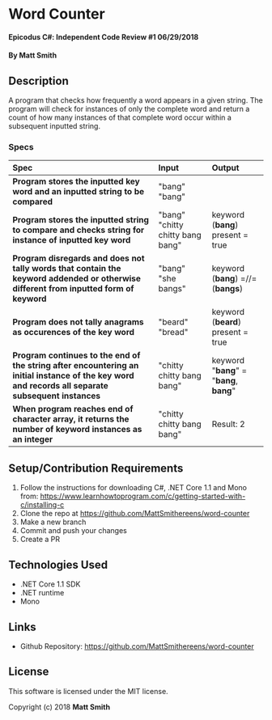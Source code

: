 # Word Counter

#### Epicodus C#: Independent Code Review #1 06/29/2018

#### By Matt Smith

## Description

A program that checks how frequently a word appears in a given string. The program will check for instances of only the complete word and return a count of how many instances of that complete word occur within a subsequent inputted string.


### Specs
| Spec | Input | Output |
| :-------------     | :------------- | :------------- |
| **Program stores the inputted key word and an inputted string to be compared**|  "bang" "bang" |  |
| **Program stores the inputted string to compare and checks string for instance of inputted key word**| "bang" "chitty chitty bang bang" | keyword (**bang**) present = true  |
| **Program disregards and does not tally words that contain the keyword addended or otherwise different from inputted form of keyword**| "bang" "she bangs" | keyword (**bang**) =//= (**bangs**) |
| **Program does not tally anagrams as occurences of the key word**| "beard" "bread" | keyword (**beard**) present = true |
| **Program continues to the end of the string after encountering an initial instance of the key word and records all separate subsequent instances**| "chitty chitty bang bang" | keyword "**bang**" = "**bang**, **bang**" |
| **When program reaches end of character array, it returns the number of keyword instances as an integer**| "chitty chitty bang bang" | Result: 2 |


## Setup/Contribution Requirements

1. Follow the instructions for downloading C#, .NET Core 1.1 and Mono from: https://www.learnhowtoprogram.com/c/getting-started-with-c/installing-c
1. Clone the repo at https://github.com/MattSmithereens/word-counter
1. Make a new branch
1. Commit and push your changes
1. Create a PR

## Technologies Used

* .NET Core 1.1 SDK
* .NET runtime
* Mono

## Links

* Github Repository: https://github.com/MattSmithereens/word-counter

## License

This software is licensed under the MIT license.

Copyright (c) 2018 **Matt Smith**

